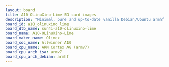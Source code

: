 ```yaml
---
layout: board
title: A10-OLinuXino-Lime SD card images
description: "Minimal, pure and up-to-date vanilla Debian/Ubuntu armhf SD card images for A10-OLinuXino-Lime by Olimex, SoC: Allwinner A10, CPU ISA: armv7"
board_id: a10_olinuxino_lime
board_dtb_name: sun4i-a10-olinuxino-lime
board_name: A10-OLinuXino-Lime
board_maker_name: Olimex
board_soc_name: Allwinner A10
board_cpu_name: ARM Cortex A8 (armv7)
board_cpu_arch_isa: armv7
board_cpu_arch_debian: armhf
---
```

